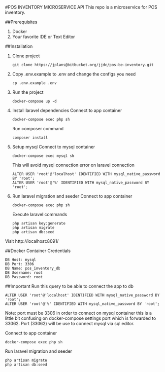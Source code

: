 #POS INVENTORY MICROSERVICE API
This repo is a microservice for POS inventory.

##Prerequisites
1. Docker
2. Your favorite IDE or Text Editor

##Installation
1. Clone project 
    ```
    git clone https://jplans@bitbucket.org/jjdc/pos-be-inventory.git
    ```
2. Copy .env.example to .env and change the configs you need
    ```
    cp .env.example .env
    ```
3. Run the project
    ```
    docker-compose up -d
    ```
4. Install laravel dependencies
    Connect to app container
    ```
    docker-compose exec php sh
    ```
    Run composer command
    ```
    composer install
    ```
5. Setup mysql
    Connect to mysql container
    ```
    docker-compose exec mysql sh
    ```
    This will avoid mysql connection error on laravel connection
    ```
    ALTER USER 'root'@'localhost' IDENTIFIED WITH mysql_native_password BY 'root';
    ALTER USER 'root'@'%' IDENTIFIED WITH mysql_native_password BY 'root';
    ```
6. Run laravel migration and seeder
    Connect to app container
    ```
    docker-compose exec php sh
    ```
    Execute laravel commands
    ```
    php artisan key:generate
    php artisan migrate
    php artisan db:seed
    ```

Visit http://localhost:8091/

##Docker Container Credentials
```
DB Host: mysql
DB Port: 3306
DB Name: pos_inventory_db
DB Username: root
DB Password: root
```

##Important
Run this query to be able to connect the app to db
```
ALTER USER 'root'@'localhost' IDENTIFIED WITH mysql_native_password BY 'root';
ALTER USER 'root'@'%' IDENTIFIED WITH mysql_native_password BY 'root';
```

Note: port must be 3306 in order to connect on mysql container
this is a little bit confusing on docker-compose settings port which is forwarded to 33062.
Port (33062) will be use to connect mysql via sql editor.

Connect to app container
```
docker-compose exec php sh
```
Run laravel migration and seeder
```
php artisan migrate
php artisan db:seed
```

